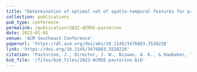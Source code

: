 ```yaml
---
title: "Determination of optimal set of spatio-temporal features for predicting burn probability in the state of California, USA"
collection: publications
pub_type: conference
permalink: /publication/2022-ACMSE-pastorino
date: 2022-01-01
venue: 'ACM Southeast Conference'
paperurl: 'https://dl.acm.org/doi/abs/10.1145/3476883.3520228'
link: 'https://doi.org/10.1145/3476883.3520228'
citation: 'Pastorino, J., Director, J. W., Biswas, A. K., & Hawbaker, T. J. (2022, April). Determination of optimal set of spatio-temporal features for predicting burn probability in the state of California, USA. In Proceedings of the 2022 ACM Southeast Conference (pp. 151-158).'
bib_file: '/files/bib_files/2022-ACMSE-pastorino.bib'
---
```





